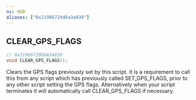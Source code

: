 ```yaml
---
ns: HUD
aliases: ["0x21986729d6a3a830"]
---
```

## CLEAR_GPS_FLAGS

```c
// 0x21986729D6A3A830
void CLEAR_GPS_FLAGS();
```

Clears the GPS flags previously set by this script. It is a requirement to call this from any script which has previously called SET_GPS_FLAGS, prior to any other script setting the GPS flags. Alternatively when your script terminates it will automatically call CLEAR_GPS_FLAGS if necessary.

